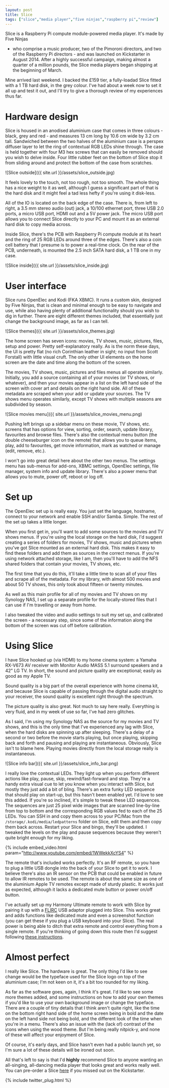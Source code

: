 ```yaml
---
layout: post
title: Slice
tags: ["slice","media player","five ninjas","raspberry pi","review"]
---
```


Slice is a Raspberry Pi compute module-powered media player. It's made by Five Ninjas 
- who comprise a music producer, two of the Pimoroni directors, and two of the Raspberry
Pi directors - and was launched on Kickstarter in August 2014. After a highly successful
campaign, making almost a quarter of a million pounds, the Slice media players began 
shipping at the beginning of March.

Mine arrived last weekend. I backed the £159 tier, a fully-loadad Slice fitted with a
1 TB hard disk, in the grey colour. I've had about a week now to set it all up and 
test it out, and I'll try to give a thorough review of my experiences thus far.

# Hardware design

Slice is housed in an anodised aluminium case that comes in three colours - black, grey 
and red - and measures  13 cm long by 10.6 cm wide by 3.2 cm tall. Sandwiched between
the two halves of the aluminium case is a perspex diffuser layer to let the ring of 
contextual RGB LEDs shine through. The case is held together with four M3 hex screws
that can easily be removed should you wish to delve inside. Four little rubber feet on the 
bottom of Slice stop it from sliding around and protect the bottom of the case from 
scratches.

![Slice outside]({{ site.url }}/assets/slice_outside.jpg)

It feels lovely to the touch, not too rough, not too smooth. The whole thing has a nice
weight to it as well, although I guess a significant part of that is the hard disk and
it might feel a tad less hefty if you're using it disk-less.

All of the IO is located on the back edge of the case. There is, from left to right, a
3.5 mm stereo audio (out) jack, a 10/100 ethernet port, three USB 2.0 ports, a micro USB 
port, HDMI out and a 5V power jack. The micro USB port allows you to connect Slice directly
to your PC and mount it as an external hard disk to copy media across.

Inside Slice, there's the PCB with Raspberry Pi compute module at its heart and the ring of 
25 RGB LEDs around three of the edges. There's also a coin cell battery that I presume is 
to power a real-time clock. On the rear of the PCB, underneath, is mounted the 2.5 inch 
SATA hard disk, a 1 TB one in my case.

![Slice inside]({{ site.url }}/assets/slice_inside.jpg)

# User interface

Slice runs OpenElec and Kodi (FKA XBMC). It runs a custom skin, designed by Five Ninjas,
that is clean and minimal enough to be easy to navigate and use, while also having plenty of 
additional functionality should you wish to dig in further. There are eight different themes
included, that essentially just change the background image, as far as I can tell.

![Slice themes]({{ site.url }}/assets/slice_themes.jpg)

The home screen has seven icons: movies, TV shows, music, pictures, files, setup and power.
Pretty self-explanatory really. As is the norm these days, the UI is pretty flat (no rich 
Corinthian leather in sight; no input from Scott Forstall) with little visual cruft. The only 
other UI elements on the home screen are the date and time along the bottom of the screen.

The movies, TV shows, music, pictures and files menus all operate similarly. Initially, you 
add a source containing all of your movies (or TV shows, or whatever), and then your movies
appear in a list on the left hand side of the screen with cover art and details on the right
hand side. All of these metadata are scraped when your add or update your sources. The TV
shows menu operates similarly, except TV shows with multiple seasons are subdivided by 
season.

![Slice movies menu]({{ site.url }}/assets/slice_movies_menu.png)

Pushing left brings up a sidebar menu on these movie, TV shows, etc. screens that has options 
for view, sorting, order, search, update library, favourites and browse files. There's also 
the contextual menu button (the double cheeseburger icon on the remote) that allows you to
queue items, play, add to favourites, get movie information, mark as watched or manage (edit,
remove, etc.).

I won't go into great detail here about the other two menus. The settings menu has sub-menus 
for add-ons, XBMC settings, OpenElec settings, file manager, system info and update library. 
There's also a power menu that allows you to mute, power off, reboot or log off.

# Set up

The OpenElec set up is really easy. You just set the language, hostname, connect to your
network and enable SSH and/or Samba. Simple. The rest of the set up takes a little longer.

When you first get in, you'll want to add some sources to the movies and TV shows menus. If
you're using the local storage on the hard disk, I'd suggest creating a series of folders
for movies, TV shows, music and pictures when you've got Slice mounted as an external hard
disk. This makes it easy to find these folders and add them as sources in the correct menus.
If you're using network attached storage, like I am, then you'll have to add the NFS shared 
folders that contain your movies, TV shows, etc.

The first time that you do this, it'll take a little time to scan all of your files and scrape
all of the metadata. For my library, with almost 500 movies and about 50 TV shows, this only
took about fifteen or twenty minutes.

As well as this main profile for all of my movies and TV shows on my Synology NAS, I set up
a separate profile for the locally-stored files that I can use if I'm travelling or away from
home.

I also tweaked the video and audio settings to suit my set up, and calibrated the screen - a
necessary step, since some of the information along the bottom of the screen was cut off before
calibration.

# Using Slice

I have Slice hooked up (via HDMI) to my home cinema system: a Yamaha RX-V673 AV receiver with 
Monitor Audio MASS 5.1 surround speakers and a 42" LG TV. In short, the sound and picture quality
are exceptional; easily as good as my Apple TV.

Sound quality is a big part of the overall experience with home cinema kit, and because Slice is
capable of passing through the digital audio straight to your receiver, the sound quality is 
excellent right through the spectrum.

The picture quality is also great. Not much to say here really. Everything is very fluid, and 
in my week of use so far, I've had zero glitches.

As I said, I'm using my Synology NAS as the source for my movies and TV shows, and this is the
only time that I've experienced any lag with Slice, when the hard disks are spinning up after 
sleeping. There's a delay of a second or two before the movie starts playing, but once playing, 
skipping back and forth and pausing and playing are instantaneous. Obviously, Slice isn't to blame
here. Playing movies directly from the local storage really is instantaneous.

![Slice info bar]({{ site.url }}/assets/slice_info_bar.png)

I really love the contextual LEDs. They light up when you perform different actions like play,
pause, skip, rewind/fast-forward and stop. They're a handy extra visual cue to let you know 
when you interact with Slice, but mostly they just add a bit of bling. There's an extra funky
LED sequence that should play on start-up, but this hasn't been enabled yet. I'd love to see
this added. If you're so inclined, it's simple to tweak these LED sequences. The sequences
are just 25 pixel wide images that are scanned line-by-line from top to bottom and the 
corresponding RGB values fed to each of the 25 LEDs. You can SSH in and copy them across to
your PC/Mac from the `/storage/.kodi/media/ledpatterns` folder on Slice, edit them and then
copy them back across. Restart your Slice and bingo, they'll be updated. I tweaked the levels 
on the play and pause sequences because they weren't quite bright enough for my liking.

{% include embed_video.html param="http://www.youtube.com/embed/1WWekkXcYS4" %}

The remote that's included works perfectly. It's an RF remote, so you have to plug a little
USB dongle into the back of your Slice to get it to work. I believe there's also an IR sensor
on the PCB that could be enabled in future to allow IR remotes to be used. The remote is about 
the same size as one of the aluminium Apple TV remotes except made of sturdy plastic. It works 
just as expected, although it lacks a dedicated mute button or power on/off button.

I've actually set up my Harmony Ultimate remote to work with Slice by pairing it up with a 
[FLIRC](https://flirc.tv/more/flirc-usb)
USB adaptor plugged into Slice. This works great and adds functions like dedicated mute and even
a screenshot function (you can get these if you plug a USB keyboard into your Slice). The real
power is being able to ditch that extra remote and control everything from a single remote. If
you're thinking of going down this route then I'd suggest following 
[these instructions](https://flirc.zendesk.com/hc/en-us/articles/200712568-Logitech-Harmony-Remotes).

# Almost perfect

I really like Slice. The hardware is great. The only thing I'd like to see change would be the
typeface used for the Slice logo on top of the aluminium case; I'm not keen on it, it's a bit too
rounded for my liking.

As far as the software goes, again, I think it's great. I'd like to see some more themes added, and
some instructions on how to add your own themes if you'd like to use your own background image or
change the typeface. There are a couple of tiny details that I think aren't quite right, like the
time on the bottom right hand side of the home screen being in bold and the date on the left hand
side not being bold, and the different look of the time when you're in a menu. There's also an
issue with the (lack of) contrast of the icons when using the wood theme. But I'm being really
nitpick-y, and none of these will affect your enjoyment of Slice.

Of course, it's early days, and Slice hasn't even had a public launch yet, so I'm sure a lot of these
details will be ironed out soon.

All that's left to say is that I'd **highly** recommend Slice to anyone wanting an all-singing, 
all-dancing media player that looks great and works really well. You can pre-order a Slice
[here](http://fiveninjas.com/#slice) if you missed out on the Kickstarter.

{% include twitter_plug.html %}